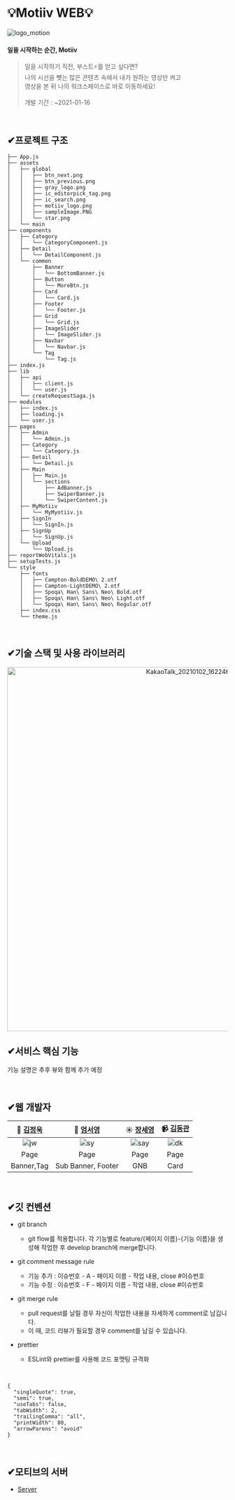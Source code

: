 # 💡Motiiv WEB💡
![logo_motion](https://user-images.githubusercontent.com/55133871/103452365-e5cafb80-4d11-11eb-8ff7-967f170daf4b.gif)

#### 일을 시작하는 순간, Motiiv
> 일을 시작하기 직전, 부스트️⚡️를 얻고 싶다면? <br>
나의 시선을 뺏는 많은 콘텐츠 속에서 내가 원하는 영상만 켜고 <br>
영상을 본 뒤 나의 워크스페이스로 바로 이동하세요! <br><br>
개발 기간 : ~2021-01-16

<br>

## ✔프로젝트 구조
```
├── App.js
├── assets
│   ├── global
│   │   ├── btn_next.png
│   │   ├── btn_previous.png
│   │   ├── gray_logo.png
│   │   ├── ic_editorpick_tag.png
│   │   ├── ic_search.png
│   │   ├── motiiv_logo.png
│   │   ├── sampleImage.PNG
│   │   └── star.png
│   └── main
├── components
│   ├── Category
│   │   └── CategoryComponent.js
│   ├── Detail
│   │   └── DetailComponent.js
│   └── common
│       ├── Banner
│       │   └── BottomBanner.js
│       ├── Button
│       │   └── MoreBtn.js
│       ├── Card
│       │   └── Card.js
│       ├── Footer
│       │   └── Footer.js
│       ├── Grid
│       │   └── Grid.js
│       ├── ImageSlider
│       │   └── ImageSlider.js
│       ├── Navbar
│       │   └── Navbar.js
│       └── Tag
│           └── Tag.js
├── index.js
├── lib
│   ├── api
│   │   ├── client.js
│   │   └── user.js
│   └── createRequestSaga.js
├── modules
│   ├── index.js
│   ├── loading.js
│   └── user.js
├── pages
│   ├── Admin
│   │   └── Admin.js
│   ├── Category
│   │   └── Category.js
│   ├── Detail
│   │   └── Detail.js
│   ├── Main
│   │   ├── Main.js
│   │   └── sections
│   │       ├── AdBanner.js
│   │       ├── SwiperBanner.js
│   │       └── SwiperContent.js
│   ├── MyMotiiv
│   │   └── MyMyotiiv.js
│   ├── SignIn
│   │   └── SignIn.js
│   ├── SignUp
│   │   └── SignUp.js
│   └── Upload
│       └── Upload.js
├── reportWebVitals.js
├── setupTests.js
└── style
    ├── fonts
    │   ├── Campton-BoldDEMO\ 2.otf
    │   ├── Campton-LightDEMO\ 2.otf
    │   ├── Spoqa\ Han\ Sans\ Neo\ Bold.otf
    │   ├── Spoqa\ Han\ Sans\ Neo\ Light.otf
    │   └── Spoqa\ Han\ Sans\ Neo\ Regular.otf
    ├── index.css
    └── theme.js
```

<br>

## ✔기술 스택 및 사용 라이브러리
<p align="center"><img width="832" alt="KakaoTalk_20210102_162246197" src="https://user-images.githubusercontent.com/55133871/103452843-0e092900-4d17-11eb-965c-73e2de8cfc3b.png"></>

<br>

## ✔서비스 핵심 기능
기능 설명은 추후 뷰와 함께 추가 예정

<br>

## ✔웹 개발자
| **🎩  [김정욱](https://github.com/neity16)** | **🐧  [엄서영](https://github.com/tjdud0123)** | **☀️  [장세영](https://github.com/Say-young)** | **📹  [김동관](https://github.com/dk-master)** |
| :------------------------------------------: | :--------------------------------------------: | :---------------------------------------------: | :-------------------------------------------: |
| ![jw](https://user-images.githubusercontent.com/55133871/103453540-80c9d280-4d1e-11eb-8f0d-552e910ab104.png) | ![sy](https://user-images.githubusercontent.com/55133871/103453538-7f98a580-4d1e-11eb-9279-5e5ed547315e.png) | ![say](https://user-images.githubusercontent.com/55133871/103453542-81626900-4d1e-11eb-9333-e8ae0f06fe3b.png) | ![dk](https://user-images.githubusercontent.com/55133871/103453539-80c9d280-4d1e-11eb-9e9f-0c386fe2ab2f.png)  |
| Page | Page | Page | Page |
| Banner,Tag | Sub Banner, Footer | GNB | Card |
<br>

## ✔깃 컨벤션
* git branch
  * git flow를 적용합니다. 각 기능별로 feature/{페이지 이름}-{기능 이름}을 생성해 작업한 후 develop branch에 merge합니다.

* git comment message rule
  * 기능 추가 : 이슈번호 - A - 페이지 이름 - 작업 내용, close #이슈번호
  * 기능 수정 : 이슈번호 - F - 페이지 이름 - 작업 내용, close #이슈번호

* git merge rule
  * pull request를 날릴 경우 자신이 작업한 내용을 자세하게 comment로 남깁니다.
  * 이 때, 코드 리뷰가 필요할 경우 comment를 남길 수 있습니다.
  
* prettier
  * ESLint와 prettier를 사용해 코드 포맷팅 규격화
<br>

    {
      "singleQuote": true,
      "semi": true,
      "useTabs": false,
      "tabWidth": 2,
      "trailingComma": "all",
      "printWidth": 80,
      "arrowParens": "avoid"
    }

<br>

## ✔모티브의 서버
* [Server](https://github.com/Motiiv/motiiv-server)

